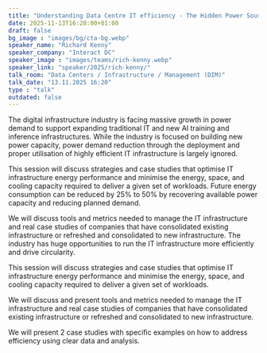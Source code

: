 ```yaml
---
title: "Understanding Data Centre IT efficiency - The Hidden Power Source 🇬🇧"
date: 2025-11-13T16:20:00+01:00
draft: false
bg_image : "images/bg/cta-bg.webp"
speaker_name: "Richard Kenny"
speaker_company: "Interact DC"
speaker_image : "images/teams/rich-kenny.webp"
speaker_link: "speaker/2025/rich-kenny/"
talk_room: "Data Centers / Infrastructure / Management (DIM)"
talk_date: "13.11.2025 16:20"
type : "talk"
outdated: false
---
```


The digital infrastructure industry is facing massive growth in power demand to support expanding traditional IT and new AI training and inference infrastructures. While the industry is focused on building new power capacity, power demand reduction through the deployment and proper utilisation of highly efficient IT infrastructure is largely ignored.

This session will discuss strategies and case studies that optimise IT infrastructure energy performance and minimise the energy, space, and cooling capacity required to deliver a given set of workloads. Future energy consumption can be reduced by 25% to 50% by recovering available power capacity and reducing planned demand.

We will discuss tools and metrics needed to manage the IT infrastructure and real case studies of companies that have consolidated existing infrastructure or refreshed and consolidated to new infrastructure. The industry has huge opportunities to run the IT infrastructure more efficiently and drive circularity.

This session will discuss strategies and case studies that optimise IT infrastructure energy performance and minimise the energy, space, and cooling capacity required to deliver a given set of workloads.

We will discuss and present tools and metrics needed to manage the IT infrastructure and real case studies of companies that have consolidated existing infrastructure or refreshed and consolidated to new infrastructure.

We will present 2 case studies with specific examples on how to address efficiency using clear data and analysis.
